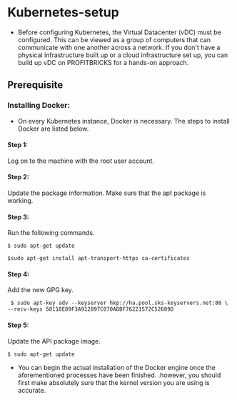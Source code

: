# Kubernetes-setup
- Before configuring Kubernetes, the Virtual Datacenter (vDC) must be configured. This can be viewed as a group of computers that can communicate with one another across a network. If you don't have a physical infrastructure built up or a cloud infrastructure set up, you can build up vDC on PROFITBRICKS for a hands-on approach.
## Prerequisite

 ### Installing Docker: 
- On every Kubernetes instance, Docker is necessary. The steps to install Docker are listed below.

#### Step 1: 
 Log on to the machine with the root user account.

#### Step 2: 
Update the package information. Make sure that the apt package is working.
#### Step 3: 
Run the following commands.

``$ sudo apt-get update``


```$sudo apt-get install apt-transport-https ca-certificates```
#### Step 4: 
Add the new GPG key.

``` $ sudo apt-key adv --keyserver hkp://ha.pool.sks-keyservers.net:80 \ --recv-keys 58118E89F3A912897C070ADBF76221572C52609D```
#### Step 5: 
Update the API package image.

```$ sudo apt-get update```
- You can begin the actual installation of the Docker engine once the aforementioned processes have been finished. .however, you should first make absolutely sure that the kernel version you are using is accurate.
